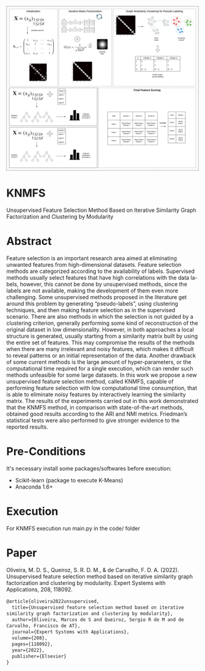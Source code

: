 ![KNMFS](https://github.com/marcosd3souza/KNMFS/blob/main/KNMFS_workflow.png)

# KNMFS
Unsupervised Feature Selection Method Based on Iterative Similarity Graph Factorization and Clustering by Modularity

# Abstract

Feature selection is an important research area aimed at eliminating unwanted features from high-dimensional datasets. Feature selection methods are categorized according to the availability of labels. Supervised methods usually select features that have high correlations with the data la-
bels, however, this cannot be done by unsupervised methods, since the labels are not available, making the development of them even more challenging. Some unsupervised methods proposed in the literature get around this problem by generating “pseudo-labels”, using clustering techniques, and then making feature selection as in the supervised scenario. There are also methods in which the selection is not guided by a clustering criterion, generally performing some kind of reconstruction of the original dataset in low dimensionality. However, in both approaches a local structure is generated, usually starting from a similarity matrix built by using the entire set of features. This may compromise the results of the methods when there are many irrelevant and noisy features, which makes it difficult to reveal patterns or an initial representation of the data. Another drawback of some current methods is the large amount of hyper-parameters, or the computational time required for a single execution, which can render such methods unfeasible for some large datasets. In this work we propose a new unsupervised feature selection method, called KNMFS, capable of performing feature selection with low computational time consumption, that is able to eliminate noisy features by interactively learning the similarity matrix. The results of the experiments carried out in this work demonstrated that the KNMFS method, in comparison with state-of-the-art methods, obtained good results according to the ARI and NMI metrics. Friedman’s statistical tests were also performed to give stronger evidence to the reported results.

# Pre-Conditions
It's necessary install some packages/softwares before execution:

- Scikit-learn (package to execute K-Means)
- Anaconda 1.6+

# Execution
For KNMFS execution run main.py in the code/ folder

# Paper
Oliveira, M. D. S., Queiroz, S. R. D. M., & de Carvalho, F. D. A. (2022). Unsupervised feature selection method based on iterative similarity graph factorization and clustering by modularity. Expert Systems with Applications, 208, 118092.

```
@article{oliveira2022unsupervised,
  title={Unsupervised feature selection method based on iterative similarity graph factorization and clustering by modularity},
  author={Oliveira, Marcos de S and Queiroz, Sergio R de M and de Carvalho, Francisco de AT},
  journal={Expert Systems with Applications},
  volume={208},
  pages={118092},
  year={2022},
  publisher={Elsevier}
}
```
